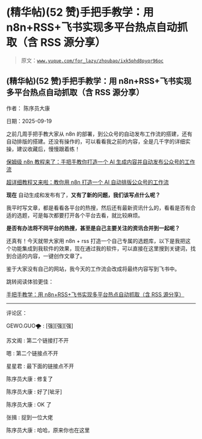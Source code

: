 # (精华帖)(52 赞)手把手教学：用 n8n+RSS+飞书实现多平台热点自动抓取（含 RSS 源分享）

> 原文：[`www.yuque.com/for_lazy/zhoubao/ixk5phd8pyqr96oc`](https://www.yuque.com/for_lazy/zhoubao/ixk5phd8pyqr96oc)

## (精华帖)(52 赞)手把手教学：用 n8n+RSS+飞书实现多平台热点自动抓取（含 RSS 源分享）

作者： 陈序员大康

日期：2025-09-19

之前几周手把手教大家从 n8n 的部署，到公众号的自动发布工作流的搭建，还有自动排版的搭建。还没有操作的，可以看看我之前的内容，全是几千字的详细实操，建议收藏后，慢慢跟着练！

[保姆级 n8n 教程来了：手把手教你打造一个 AI 生成内容并自动发布公众号的工作流](https://b121w2zgwyx.feishu.cn/docx/Dpm6dHYWToC2GgxRSElcMfMgnHj)

[超详细教程又来啦：教你用 n8n 打造一个 AI 自动排版公众号的工作流](https://b121w2zgwyx.feishu.cn/docx/S3UfdX1Tjow9PAxGpAuc8yN1nWf)

**现在** 自动生成和发布有了，**又有了新的问题，我们该写点什么呢？**

我平时写文章，都是看看各平台的热搜，然后还有最新资讯什么的，看看是否有合适的选题，可是每次都要打开各个平台去看，就比较麻烦。

**是否有办法将不同平台的热搜，甚至是自己主要关注的资讯合并到一起呢？**

还真有！今天就带大家用 n8n + rss
打造一个自己专属的选题库，以下是我把这个功能集成到我软件的效果，现在通过我的软件，可以直接在这里搜到关键词，找到合适的内容，一键创作文章了。

鉴于大家没有自己的网站，我今天的工作流会改成将最终内容写到飞书中。

跳转阅读体验更佳：

[手把手教学：用 n8n+RSS+飞书实现多平台热点自动抓取（含 RSS 源分享）](https://b121w2zgwyx.feishu.cn/docx/ADekdIdHJo17tUxnGM9cBYz6nac)

* * *

评论区：

GEWO.GUO🌪 : [强][强][强]

苏文阁 : 第二个链接打不开

嗯 : 第二个链接点不开

星星君 : 最下面的链接点不开

陈序员大康 : 修复了

陈序员大康 : 好了[呲牙]

陈序员大康 : OK 了

张揖 : 捉到一位大佬

陈序员大康 : 哈哈，原来你也在这里